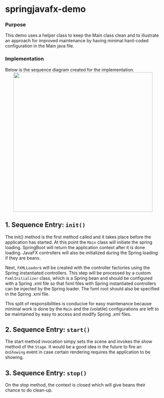 # springjavafx-demo
<h3>Purpose</h3>

This demo uses a helper class to keep the Main class clean and to illustrate an approach for improved maintenance by having minimal hard-coded configuration in the Main java file. 
<h3> Implementation</h3>
Below is the sequence diagram created for the implementation.  

  <div align="center" width="1200px"> 
    <img src="http://ricardo-marquez.com/rm/assets/images/sequence-diagram-springjavafx.svg" alt="" height="450px">
  </div> 
  
<h2>1. Sequence Entry: <code>init()</code> </h2>

The init() method is the first method called and it takes place before the application has started.  At this point the <code>Main</code> class will initiate the spring loading.  SpringBoot will return the application context after it is done loading.   JavaFX controllers  will also be initialized during the Spring loading if they are beans.  

Next, <code>FXMLLoader</code>s will be created with the controller factories using the Spring instantiated controllers.  This step will be processed by a custom <code>FxmlInitializer</code> class, which is a Spring bean and should be configured with a Spring .xml file so that fxml files with Spring instantiated controllers can be injected by the Spring loader.  The fxml root should also be specified in the Spring .xml file.  

This split of responsibilities is conducive for easy maintenance because minimal work is done by the <code>Main</code> and the (volatile) configurations are left to be maintained by easy to access and modify Spring .xml files.

<h2>2. Sequence Entry:  <code>start()</code> </h2>

The start method invocation simpy sets the scene and invokes the show method of the <code>Stage</code>.  It would be a good idea in the future to fire an <code>OnShowing</code> event in case certain rendering requires the application to be showing. 

<h2> 3. Sequence Entry: <code>stop()</code> </h2>
On the stop method, the context is closed which will give beans their chance to do clean-up.
